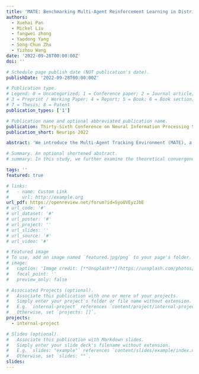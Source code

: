 ```yaml
---
title: 'MATE: Benchmarking Multi-Agent Reinforcement Learning in Distributed Target Coverage Control'
authors:
  - Xuehai Pan
  - Mickel Liu
  - fangwei zhong
  - Yaodong Yang
  - Song-Chun Zhu
  - Yizhou Wang
date: '2022-09-28T00:00:00Z'
doi: ''

# Schedule page publish date (NOT publication's date).
publishDate: '2022-09-28T00:00:00Z'

# Publication type.
# Legend: 0 = Uncategorized; 1 = Conference paper; 2 = Journal article;
# 3 = Preprint / Working Paper; 4 = Report; 5 = Book; 6 = Book section;
# 7 = Thesis; 8 = Patent
publication_types: ['1']

# Publication name and optional abbreviated publication name.
publication: Thirty-Sixth Conference on Neural Information Processing Systems
publication_short: Neurips 2022

abstract: 'We introduce the Multi-Agent Tracking Environment (MATE), a novel multi-agent environment simulates the target coverage control problems in the real world. MATE hosts an asymmetric cooperative-competitive game consisting of two groups of learning agents--"cameras" and "targets"--with opposing interests. Specifically, "cameras", a group of directional sensors, are mandated to actively control the directional perception area to maximize the coverage rate of targets. On the other side, "targets" are mobile agents that aim to transport cargo between multiple randomly assigned warehouses while minimizing the exposure to the camera sensor networks. To showcase the practicality of MATE, we benchmark the multi-agent reinforcement learning (MARL) algorithms from different aspects, including cooperation, communication, scalability, robustness, and asymmetric self-play. We start by reporting results for cooperative tasks using MARL algorithms (MAPPO, IPPO, QMIX, MADDPG) and the results after augmenting with multi-agent communication protocols (TarMAC, I2C). We then evaluate the effectiveness of the popular self-play techniques (PSRO, fictitious self-play) in an asymmetric zero-sum competitive game. This process of co-evolution between cameras and targets helps to realize a less exploitable camera network. We also observe the emergence of different roles of the target agents while incorporating I2C into target-target communication. MATE is written purely in Python and integrated with OpenAI Gym API to enhance user-friendliness. Our project is released at https://github.com/UnrealTracking/mate.'

# Summary. An optional shortened abstract.
# summary: In this study, we further examine the theoretical convergence rate and sample complexity of such regret minimization-based double oracle methods, utilizing a unified framework called RegretMinimizing Double Oracle.

tags: ''
featured: true

# links:
#   - name: Custom Link
#     url: http://example.org
url_pdf: https://openreview.net/forum?id=SyoUVEyzJbE
# url_code: '#'
# url_dataset: '#'
# url_poster: '#'
# url_project: ''
# url_slides: ''
# url_source: '#'
# url_video: '#'

# Featured image
# To use, add an image named `featured.jpg/png` to your page's folder.
# image:
#   caption: 'Image credit: [**Unsplash**](https://unsplash.com/photos/pLCdAaMFLTE)'
#   focal_point: ''
#   preview_only: false

# Associated Projects (optional).
#   Associate this publication with one or more of your projects.
#   Simply enter your project's folder or file name without extension.
#   E.g. `internal-project` references `content/project/internal-project/index.md`.
#   Otherwise, set `projects: []`.
projects:
  - internal-project

# Slides (optional).
#   Associate this publication with Markdown slides.
#   Simply enter your slide deck's filename without extension.
#   E.g. `slides: "example"` references `content/slides/example/index.md`.
#   Otherwise, set `slides: ""`.
slides:
---
```

